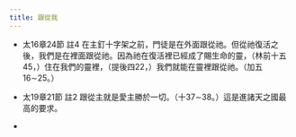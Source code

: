 ```yaml
---
title: 跟從我
---
```


- 太16章24節 註4
在主釘十字架之前，門徒是在外面跟從祂。但從祂復活之後，我們是在裡面跟從祂。因為祂在復活裡已經成了賜生命的靈，（林前十五45，）住在我們的靈裡，（提後四22，）我們就能在靈裡跟從祂。（加五16∼25。）

- 太19章21節 註2
跟從主就是愛主勝於一切。（十37∼38。）這是進諸天之國最高的要求。

- 
